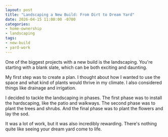 ```yaml
---
layout: post
title: "Landscaping a New Build: From Dirt to Dream Yard"
date: 2026-04-15 11:00:00 -0700
categories:
- home-ownership
- landscaping
tags:
- new-build
- yard-work
---
```


One of the biggest projects with a new build is the landscaping. You're starting with a blank slate, which can be both exciting and daunting.

My first step was to create a plan. I thought about how I wanted to use the space and what kind of plants would thrive in my climate. I also considered things like drainage and irrigation.

I decided to tackle the landscaping in phases. The first phase was to install the hardscaping, like the patio and walkways. The second phase was to plant the trees and shrubs. And the final phase was to plant the flowers and lay the sod.

It was a lot of work, but it was also incredibly rewarding. There's nothing quite like seeing your dream yard come to life.
